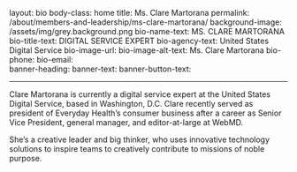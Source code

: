 layout: bio
body-class: home
title: Ms. Clare Martorana
permalink: /about/members-and-leadership/ms-clare-martorana/
background-image: /assets/img/grey.background.png
bio-name-text: MS. CLARE MARTORANA
bio-title-text: DIGITAL SERVICE EXPERT
bio-agency-text: United States Digital Service
bio-image-url: 
bio-image-alt-text: Ms. Clare Martorana
bio-phone: 
bio-email:  
banner-heading: 
banner-text: 
banner-button-text: 

---

Clare Martorana is currently a digital service expert at the United States Digital Service, based in Washington, D.C. Clare recently served as president of Everyday Health’s consumer business after a career as Senior Vice President, general manager, and editor-at-large at WebMD.

She’s a creative leader and big thinker, who uses innovative technology solutions to inspire teams to creatively contribute to missions of noble purpose.
